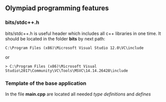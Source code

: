 ## Olympiad programming features
### bits/stdc++.h
bits/stdc++.h is useful header which includes all c++ libraries in one time.
It should be located in the folder **bits** by next path:
```
C:\Program Files (x86)\Microsoft Visual Studio 12.0\VC\include
```
or
```
> C:\Program Files (x86)\Microsoft Visual Studio\2017\Community\VC\Tools\MSVC\14.14.26428\include
```

### Template of the base application
In the file **main.cpp** are located all needed *type definitions* and *defines*

